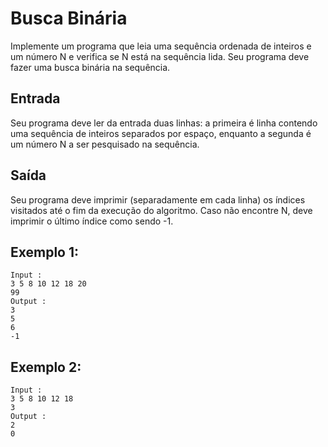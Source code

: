 # Busca Binária
Implemente um programa que leia uma sequência ordenada de inteiros e um número N e verifica se N está na sequência lida. Seu programa deve fazer uma busca binária na sequência.
## Entrada
Seu programa deve ler da entrada duas linhas: a primeira é linha contendo uma sequência de inteiros separados por espaço, enquanto a segunda é um número N a ser pesquisado na sequência.
## Saída
Seu programa deve imprimir (separadamente em cada linha) os índices visitados até o fim da execução do algoritmo. Caso não encontre N, deve imprimir o último índice como sendo -1.
## Exemplo 1:
    Input :
    3 5 8 10 12 18 20
    99
    Output :
    3
    5
    6
    -1
## Exemplo 2:
    Input :
    3 5 8 10 12 18
    3
    Output :
    2
    0